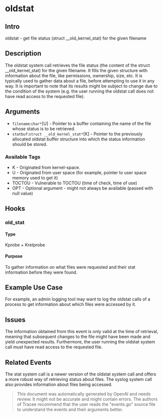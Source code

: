 
# oldstat

## Intro
oldstat - get file status (struct __old_kernel_stat) for the given filename

## Description
The oldstat system call retrieves the file status (the content of the struct __old_kernel_stat) for the given filename. It fills the given structure with information about the file, like permissions, ownership, size, etc. It is typically used to gather data about a file, before attempting to use it in any way. It is important to note that its results might be subject to change due to the condition of the system (e.g. the user running the oldstat call does not have read access to the requested file).

## Arguments
* `filename`:`char*`[U] - Pointer to a buffer containing the name of the file whose status is to be retrieved.
* `statbuf`:`struct __old_kernel_stat*`[K] - Pointer to the previously allocated oldstat buffer structure into which the status information should be stored.

### Available Tags
* K - Originated from kernel-space.
* U - Originated from user space (for example, pointer to user space memory used to get it)
* TOCTOU - Vulnerable to TOCTOU (time of check, time of use)
* OPT - Optional argument - might not always be available (passed with null value)

## Hooks
### old_stat
#### Type
Kprobe + Kretprobe
#### Purpose
To gather information on what files were requested and their stat information before they were found.

## Example Use Case
For example, an admin logging tool may want to log the oldstat calls of a process to get information about which files were accessed by it.

## Issues
The information obtained from this event is only valid at the time of retrieval, meaning that subsequent changes to the file might have been made and yield unexpected results. Furthermore, the user running the oldstat system call must have read access to the requested file.

## Related Events
The stat system call is a newer version of the oldstat system call and offers a more robust way of retrieving status about files. The syslog system call also provides information about files being accessed.

> This document was automatically generated by OpenAI and needs review. It might
> not be accurate and might contain errors. The authors of Tracee recommend that
> the user reads the "events.go" source file to understand the events and their
> arguments better.
